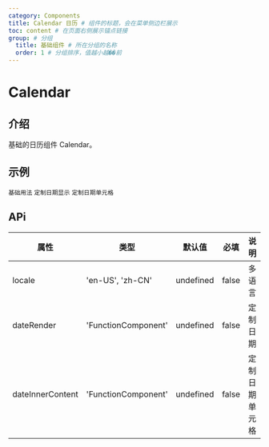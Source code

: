 ```yaml
---
category: Components
title: Calendar 日历 # 组件的标题，会在菜单侧边栏展示
toc: content # 在页面右侧展示锚点链接
group: # 分组
  title: 基础组件 # 所在分组的名称
  order: 1 # 分组排序，值越小越��前
---
```


# Calendar

## 介绍

基础的日历组件 Calendar。

## 示例 

<!-- 可以通过code加载示例代码，dumi会帮我们做解析 -->
<code src="../../examples/calendar/demo01.tsx">基础用法</code>
<code src="../../examples/calendar/demo02.tsx">定制日期显示</code>
<code src="../../examples/calendar/demo03.tsx">定制日期单元格</code>

## APi

<!-- 会生成api表格 -->
| 属性 | 类型                   | 默认值   | 必填 | 说明 |
| ---- | ---------------------- | -------- | ---- | ---- |
| locale | 'en-US', 'zh-CN' | undefined |  false  | 多语言 |
| dateRender | 'FunctionComponent' | undefined |  false  | 定制日期 |
| dateInnerContent | 'FunctionComponent' | undefined |  false  | 定制日期单元格 |
